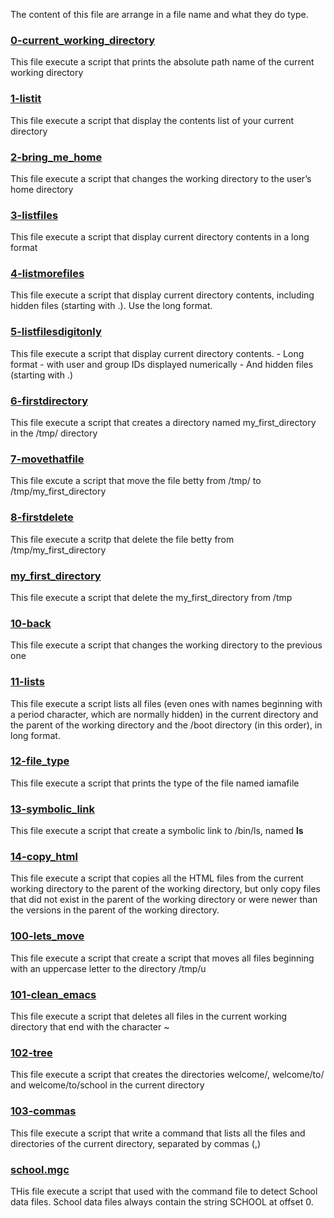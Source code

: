 The content of this file are arrange in a file name and what they do type.

### [0-current_working_directory](0-current_working_directory)
This file execute a script that prints the absolute path name of the current working directory

### [1-listit](1-listit)
This file execute a script that display the contents list of your current directory

### [2-bring_me_home](2-bring_me_home)
This file execute a script that changes the working directory to the user’s home directory

### [3-listfiles](3-listfiles)
This file execute a script that display current directory contents in a long format

### [4-listmorefiles](4-listmorefiles)
This file execute a script that display current directory contents, including hidden files (starting with .). Use the long format.

### [5-listfilesdigitonly](5-listfilesdigitonly)
This file execute a script that display current directory contents.
     - Long format
     - with user and group IDs displayed numerically
     - And hidden files (starting with .)

### [6-firstdirectory](6-firstdirectory)
This file execute a script that creates a directory named my_first_directory in the /tmp/ directory

### [7-movethatfile](7-movethatfile)
This file excute a script that move the file betty from /tmp/ to /tmp/my_first_directory

### [8-firstdelete](8-firstdelete)
This file execute a scritp that delete the file betty from /tmp/my_first_directory

### [my_first_directory](my_first_directory)
This file execute a script that delete the my_first_directory from /tmp

### [10-back](10-back)
This file execute a script that changes the working directory to the previous one

### [11-lists](11-lists)
This file execute a script lists all files (even ones with names beginning with a period character, which are normally hidden) in the current directory and the parent of the working directory and the /boot directory (in this order), in long format.

### [12-file_type](12-file_type)
This file execute a script that prints the type of the file named iamafile

### [13-symbolic_link](13-symbolic_link)
This file execute a script that create a symbolic link to /bin/ls, named __ls__

### [14-copy_html](14-copy_html)
This file execute a script that copies all the HTML files from the current working directory to the parent of the working directory, but only copy files that did not exist in the parent of the working directory or were newer than the versions in the parent of the working directory.

### [100-lets_move](100-lets_move)
This file execute a script that create a script that moves all files beginning with an uppercase letter to the directory /tmp/u

### [101-clean_emacs](101-clean_emacs)
This file execute a script that deletes all files in the current working directory that end with the character ~

### [102-tree](102-tree)
This file execute a script that creates the directories welcome/, welcome/to/ and welcome/to/school in the current directory

### [103-commas](103-commas)
This file execute a script that write a command that lists all the files and directories of the current directory, separated by commas (,)

### [school.mgc](school.mgc)
THis file execute a script that used with the command file to detect School data files. School data files always contain the string SCHOOL at offset 0.